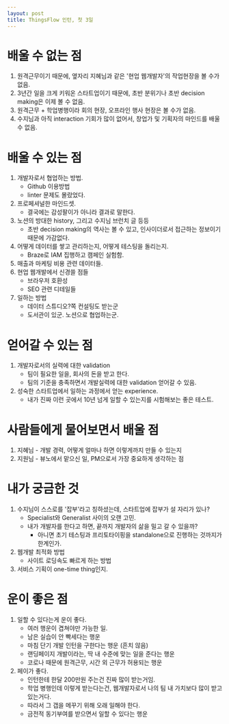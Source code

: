 ```yaml
---
layout: post
title: ThingsFlow 인턴, 첫 3일
---
```


# 배울 수 없는 점

1. 원격근무이기 때문에, 옆자리 지혜님과 같은 '현업 웹개발자'의 작업현장을 볼 수가 없음.
2. 3년간 일을 크게 키워온 스타트업이기 때문에, 초반 분위기나 초반 decision making은 이제 볼 수 없음.
3. 원격근무 + 학업병행이라 회의 현장, 오프라인 행사 현장은 볼 수가 없음.
4. 수지님과 아직 interaction 기회가 많이 없어서, 창업가 및 기획자의 마인드를 배울 수 없음.

# 배울 수 있는 점

1. 개발자로서 협업하는 방법.
   - Github 이용방법
   - linter 문제도 몰랐었다.
2. 프로페셔널한 마인드셋.
   - 결국에는 감성팔이가 아니라 결과로 말한다.
3. 노션의 방대한 history, 그리고 수지님 브런치 글 등등
   - 초반 decision making의 역사는 볼 수 있고, 인사이더로서 접근하는 정보이기 때문에 가감없다.
4. 어떻게 데이터를 쌓고 관리하는지, 어떻게 테스팅을 돌리는지.
   - Braze로 IAM 집행하고 캠페인 실험함.
5. 매출과 마케팅 비용 관련 데이터들.
6. 현업 웹개발에서 신경쓸 점들
   - 브라우저 호환성
   - SEO 관련 디테일들
7. 일하는 방법
   - 데이터 스튜디오?쪽 컨설팅도 받는군
   - 도서관이 있군. 노션으로 협업하는군.

# 얻어갈 수 있는 점

1. 개발자로서의 실력에 대한 validation
   - 팀이 필요한 일을, 회사의 돈을 받고 한다.
   - 팀의 기준을 충족하면서 개발실력에 대한 validation 얻어갈 수 있음.
2. 성숙한 스타트업에서 일하는 과정에서 얻는 experience.
   - 내가 진짜 이런 곳에서 10년 넘게 일할 수 있는지를 시험해보는 좋은 테스트.

# 사람들에게 물어보면서 배울 점

1. 지혜님 - 개발 경력, 어떻게 얼마나 하면 이렇게까지 만들 수 있는지
2. 지원님 - 뷰노에서 맡으신 일, PM으로서 가장 중요하게 생각하는 점

# 내가 궁금한 것

1. 수지님이 스스로를 '잡부'라고 칭하셨는데, 스타트업에 잡부가 설 자리가 있나?
   - Specialist와 Generalist 사이의 오랜 고민.
   - 내가 개발자를 한다고 하면, 끝까지 개발자의 삶을 밀고 갈 수 있을까?
     - 아니면 초기 테스팅과 프리토타이핑을 standalone으로 진행하는 것까지가 한계인가.
2. 웹개발 최적화 방법
   - 사이트 로딩속도 빠르게 하는 방법
3. 서비스 기획이 one-time thing인지.

# 운이 좋은 점

1. 일할 수 있다는게 운이 좋다.
   - 여러 행운이 겹쳐야만 가능한 일.
   - 남은 실습이 안 빡세다는 행운
   - 마침 단기 개발 인턴을 구한다는 행운 (흔치 않음)
   - 랜딩페이지 개발이라는, 딱 내 수준에 맞는 일을 준다는 행운
   - 코로나 때문에 원격근무, 시간 외 근무가 허용되는 행운
2. 페이가 좋다.
   - 인턴한테 한달 200만원 주는건 진짜 많이 받는거임.
   - 학업 병행인데 이렇게 받는다는건, 웹개발자로서 나의 팀 내 가치보다 많이 받고있는거다.
   - 따라서 그 갭을 메꾸기 위해 오래 일해야 한다.
   - 금전적 동기부여를 받으면서 일할 수 있다는 행운
